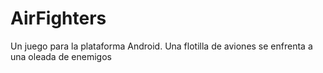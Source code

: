 AirFighters
===========

Un juego para la plataforma Android. Una flotilla de aviones se enfrenta a una oleada de enemigos
